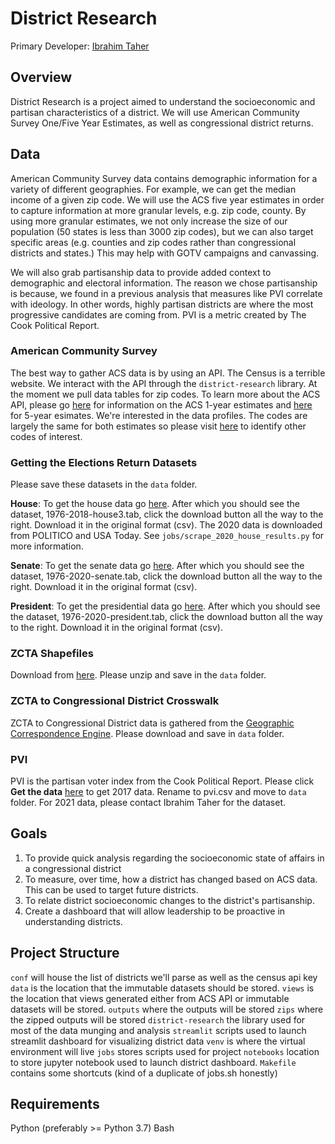# District Research

Primary Developer: [Ibrahim Taher](https://github.com/itaher1995)

## Overview

District Research is a project aimed to understand the socioeconomic and partisan characteristics of a district. We will use American Community Survey One/Five Year Estimates, as well as congressional district returns.

## Data

American Community Survey data contains demographic information for a variety of different geographies. For example, we can get the median income of a given zip code. We will use the ACS five year estimates in order to capture information at more granular levels, e.g. zip code, county. By using more granular estimates, we not only increase the size of our population (50 states is less than 3000 zip codes), but we can also target specific areas (e.g. counties and zip codes rather than congressional districts and states.) This may help with GOTV campaigns and canvassing. 

We will also grab partisanship data to provide added context to demographic and electoral information. The reason we chose partisanship is because, we found in a previous analysis that measures like PVI correlate with ideology. In other words, highly partisan districts are where the most progressive candidates are coming from. PVI is a metric created by The Cook Political Report.

### American Community Survey

The best way to gather ACS data is by using an API. The Census is a terrible website. We interact with the API through the `district-research` library. At the moment we pull data tables for zip codes. To learn more about the ACS API, please go [here](https://www.census.gov/data/developers/data-sets/acs-1year.html) for information on the ACS 1-year estimates and [here](https://www.census.gov/data/developers/data-sets/acs-5year.html) for 5-year esimates. We're interested in the data profiles. The codes are largely the same for both estimates so please visit [here](https://api.census.gov/data/2019/acs/acs5/variables.html) to identify other codes of interest.

### Getting the Elections Return Datasets

Please save these datasets in the `data` folder.

**House**: To get the house data go [here](https://dataverse.harvard.edu/dataset.xhtml?persistentId=doi:10.7910/DVN/IG0UN2). After which you should see the dataset, 1976-2018-house3.tab, click the download button all the way to the right. Download it in the original format (csv). The 2020 data is downloaded from POLITICO and USA Today. See `jobs/scrape_2020_house_results.py` for more information.

**Senate**: To get the senate data go [here](https://dataverse.harvard.edu/dataset.xhtml?persistentId=doi:10.7910/DVN/PEJ5QU). After which you should see the dataset, 1976-2020-senate.tab, click the download button all the way to the right. Download it in the original format (csv). 

**President**: To get the presidential data go [here](https://dataverse.harvard.edu/dataset.xhtml?persistentId=doi:10.7910/DVN/42MVDX). After which you should see the dataset, 1976-2020-president.tab, click the download button all the way to the right. Download it in the original format (csv). 

### ZCTA Shapefiles

Download from [here](https://www2.census.gov/geo/tiger/TIGER2019/ZCTA5/). Please unzip and save in the `data` folder.

### ZCTA to Congressional District Crosswalk

ZCTA to Congressional District data is gathered from the [Geographic Correspondence Engine](https://mcdc.missouri.edu/applications/geocorr2018.html). Please download and save in `data` folder.

### PVI

PVI is the partisan voter index from the Cook Political Report. Please click **Get the data** [here](https://cookpolitical.com/pvi-map-and-district-list) to get 2017 data. Rename to pvi.csv and move to `data` folder. For 2021 data, please contact Ibrahim Taher for the dataset.

## Goals

1. To provide quick analysis regarding the socioeconomic state of affairs in a congressional district
2. To measure, over time, how a district has changed based on ACS data. This can be used to target future districts.
3. To relate district socioeconomic changes to the district's partisanship.
4. Create a dashboard that will allow leadership to be proactive in understanding districts.

## Project Structure

`conf` will house the list of districts we'll parse as well as the census api key
`data` is the location that the immutable datasets should be stored.
`views` is the location that views generated either from ACS API or immutable datasets will be stored.
`outputs` where the outputs will be stored
`zips` where the zipped outputs will be stored
`district-research` the library used for most of the data munging and analysis
`streamlit` scripts used to launch streamlit dashboard for visualizing district data
`venv` is where the virtual environment will live
`jobs` stores scripts used for project
`notebooks` location to store jupyter notebook used to launch district dashboard.
`Makefile` contains some shortcuts (kind of a duplicate of jobs.sh honestly)

## Requirements

Python (preferably >= Python 3.7)
Bash